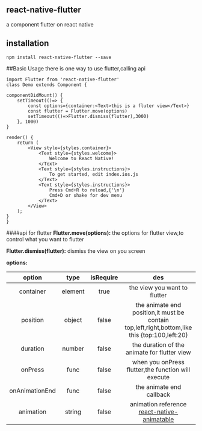 ## react-native-flutter

a component flutter on react native

## installation

	npm install react-native-flutter --save
	
##Basic Usage
there is one way to use flutter,calling api

	import Flutter from 'react-native-flutter'
	class Demo extends Component {

    componentDidMount() {
        setTimeout(()=> {
        	const options={container:<Text>this is a fluter view</Text>}
            const flutter = Flutter.move(options)
            setTimeout(()=>Flutter.dismiss(flutter),3000)
        }, 1000)
    }

    render() {
        return (
            <View style={styles.container}>
                <Text style={styles.welcome}>
                    Welcome to React Native!
                </Text>
                <Text style={styles.instructions}>
                    To get started, edit index.ios.js
                </Text>
                <Text style={styles.instructions}>
                    Press Cmd+R to reload,{'\n'}
                    Cmd+D or shake for dev menu
                </Text>
            </View>
        );
    }
	}

####api for flutter 
**Flutter.move(options):** the options for flutter view,to control what you want to flutter

**Flutter.dismiss(flutter):** dismiss the view on you screen

**options:**

|option|type|isRequire|des|
|:------:|:----:|:---------:|:---:|
|container|element|true|the view you want to flutter|
|position|object|false|the animate end position,it must be contain top,left,right,bottom,like this {top:100,left:20}|
|duration|number|false|the duration of the animate for flutter view|
|onPress|func|false|when you onPress flutter,the function will execute|
|onAnimationEnd|func|false|the animate end callback|
|animation|string|false|animation reference [react-native-animatable](https://github.com/oblador/react-native-animatable)|